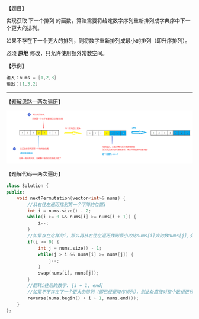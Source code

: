 【题目】

实现获取 下一个排列 的函数，算法需要将给定数字序列重新排列成字典序中下一个更大的排列。

如果不存在下一个更大的排列，则将数字重新排列成最小的排列（即升序排列）。

必须 **原地** 修改，只允许使用额外常数空间。

【示例】

```c++
输入：nums = [1,2,3]
输出：[1,3,2]
```

---

【[题解思路—两次遍历](https://leetcode-cn.com/problems/next-permutation/solution/xia-yi-ge-pai-lie-by-leetcode-solution/)】

![01](pic/01.png)

【题解代码—两次遍历】

```c++
class Solution {
public:
    void nextPermutation(vector<int>& nums) {
        //从右往左遍历找到第一个下降的位置i
        int i = nums.size() - 2;
        while(i >= 0 && nums[i] >= nums[i + 1]) {
            i--;
        }
        //如果存在这样的i，那么再从右往左遍历找到最小的比nums[i]大的数nums[j],交换两者
        if(i >= 0) {
            int j = nums.size() - 1;
            while(j > i && nums[i] >= nums[j]) {
                j--;
            }
            swap(nums[i], nums[j]);
        }
        //翻转i往后的数字: [i + 1, end]
        //如果不不存在下一个更大的排列（即已经是降序排列），则此处直接对整个数组进行翻转（升序排列）
        reverse(nums.begin() + i + 1, nums.end());
    }
};
```

